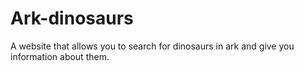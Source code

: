 # Ark-dinosaurs
A website that allows you to search for dinosaurs in ark and give you information about them.
